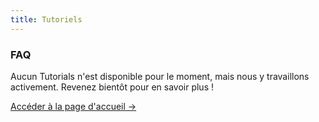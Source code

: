 ```yaml
---
title: Tutoriels
---
```


<div className="card">
  <h3>FAQ</h3>
  <p>Aucun Tutorials n'est disponible pour le moment, mais nous y travaillons activement. Revenez bientôt pour en savoir plus !</p>
  <a href="../" className="card-link">Accéder à la page d'accueil &rarr;</a>
</div>

